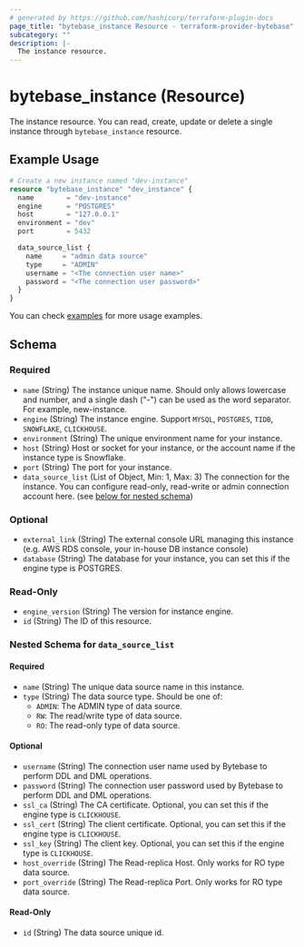 ```yaml
---
# generated by https://github.com/hashicorp/terraform-plugin-docs
page_title: "bytebase_instance Resource - terraform-provider-bytebase"
subcategory: ""
description: |-
  The instance resource.
---
```


# bytebase_instance (Resource)

The instance resource. You can read, create, update or delete a single instance through `bytebase_instance` resource.

## Example Usage

```terraform
# Create a new instance named "dev-instance"
resource "bytebase_instance" "dev_instance" {
  name        = "dev-instance"
  engine      = "POSTGRES"
  host        = "127.0.0.1"
  environment = "dev"
  port        = 5432

  data_source_list {
    name     = "admin data source"
    type     = "ADMIN"
    username = "<The connection user name>"
    password = "<The connection user password>"
  }
}
```

You can check [examples](https://github.com/bytebase/terraform-provider-bytebase/blob/main/examples/main.tf) for more usage examples.

<!-- schema generated by tfplugindocs -->
## Schema

### Required

- `name` (String) The instance unique name. Should only allows lowercase and number, and a single dash (\"-\") can be used as the word separator. For example, new-instance.
- `engine` (String) The instance engine. Support `MYSQL`, `POSTGRES`, `TIDB`, `SNOWFLAKE`, `CLICKHOUSE`.
- `environment` (String) The unique environment name for your instance.
- `host` (String) Host or socket for your instance, or the account name if the instance type is Snowflake.
- `port` (String) The port for your instance.
- `data_source_list` (List of Object, Min: 1, Max: 3) The connection for the instance. You can configure read-only, read-write or admin connection account here. (see [below for nested schema](#nestedblock--data_source_list))

### Optional

- `external_link` (String) The external console URL managing this instance (e.g. AWS RDS console, your in-house DB instance console)
- `database` (String) The database for your instance, you can set this if the engine type is POSTGRES.

### Read-Only

- `engine_version` (String) The version for instance engine.
- `id` (String) The ID of this resource.

<a id="nestedblock--data_source_list"></a>
### Nested Schema for `data_source_list`

#### Required

- `name` (String) The unique data source name in this instance.
- `type` (String) The data source type. Should be one of:
  - `ADMIN`: The ADMIN type of data source.
  - `RW`: The read/write type of data source.
  - `RO`: The read-only type of data source.

#### Optional

- `username` (String) The connection user name used by Bytebase to perform DDL and DML operations.
- `password` (String) The connection user password used by Bytebase to perform DDL and DML operations.
- `ssl_ca` (String) The CA certificate. Optional, you can set this if the engine type is `CLICKHOUSE`.
- `ssl_cert` (String) The client certificate. Optional, you can set this if the engine type is `CLICKHOUSE`.
- `ssl_key` (String) The client key. Optional, you can set this if the engine type is `CLICKHOUSE`.
- `host_override` (String) The Read-replica Host. Only works for RO type data source.
- `port_override` (String) The Read-replica Port. Only works for RO type data source.

#### Read-Only

- `id` (String) The data source unique id.
